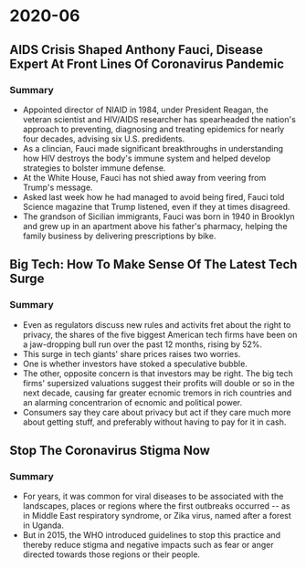 # 2020-06

## AIDS Crisis Shaped Anthony Fauci, Disease Expert At Front Lines Of Coronavirus Pandemic

### Summary

- Appointed director of NIAID in 1984, under President Reagan, the veteran scientist and HIV/AIDS researcher has spearheaded the nation's approach to preventing, diagnosing and treating epidemics for nearly four decades, advising six U.S. predidents.
- As a clincian, Fauci made significant breakthroughs in understanding how HIV destroys the body's immune system and helped develop strategies to bolster immune defense.
- At the White House, Fauci has not shied away from veering from Trump's message.
- Asked last week how he had managed to avoid being fired, Fauci told Science magazine that Trump listened, even if they at times disagreed.
- The grandson of Sicilian immigrants, Fauci was born in 1940 in Brooklyn and grew up in an apartment above his father's pharmacy, helping the family business by delivering prescriptions by bike.

## Big Tech: How To Make Sense Of The Latest Tech Surge

### Summary

- Even as regulators discuss new rules and activits fret about the right to privacy, the shares of the five biggest American tech firms have been on a jaw-dropping bull run over the past 12 months, rising by 52%.
- This surge in tech giants' share prices raises two worries.
- One is whether investors have stoked a speculative bubble.
- The other, opposite concern is that investors may be right. The big tech firms' supersized valuations suggest their profits will double or so in the next decade, causing far greater ecnomic tremors in rich countries and an alarming concentrarion of ecnomic and political power.
- Consumers say they care about privacy but act if they care much more about getting stuff, and preferably without having to pay for it in cash.

## Stop The Coronavirus Stigma Now

### Summary

- For years, it was common for viral diseases to be associated with the landscapes, places or regions where the first outbreaks occurred -- as in Middle East respiratory syndrome, or Zika virus, named after a forest in Uganda.
- But in 2015, the WHO introduced guidelines to stop this practice and thereby reduce stigma and negative impacts such as fear or anger directed towards those regions or their people.
